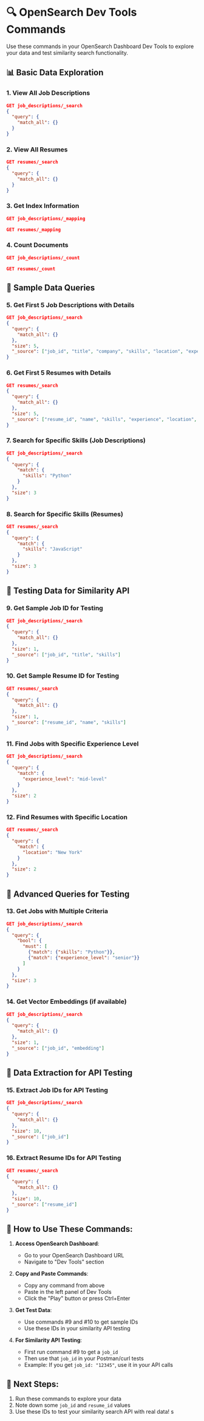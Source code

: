 # 🔍 OpenSearch Dev Tools Commands

Use these commands in your OpenSearch Dashboard Dev Tools to explore your data and test similarity search functionality.

## 📊 Basic Data Exploration

### 1. View All Job Descriptions
```json
GET job_descriptions/_search
{
  "query": {
    "match_all": {}
  }
}
```

### 2. View All Resumes
```json
GET resumes/_search
{
  "query": {
    "match_all": {}
  }
}
```

### 3. Get Index Information
```json
GET job_descriptions/_mapping
```

```json
GET resumes/_mapping
```

### 4. Count Documents
```json
GET job_descriptions/_count
```

```json
GET resumes/_count
```

## 🔎 Sample Data Queries

### 5. Get First 5 Job Descriptions with Details
```json
GET job_descriptions/_search
{
  "query": {
    "match_all": {}
  },
  "size": 5,
  "_source": ["job_id", "title", "company", "skills", "location", "experience_level"]
}
```

### 6. Get First 5 Resumes with Details
```json
GET resumes/_search
{
  "query": {
    "match_all": {}
  },
  "size": 5,
  "_source": ["resume_id", "name", "skills", "experience", "location", "education"]
}
```

### 7. Search for Specific Skills (Job Descriptions)
```json
GET job_descriptions/_search
{
  "query": {
    "match": {
      "skills": "Python"
    }
  },
  "size": 3
}
```

### 8. Search for Specific Skills (Resumes)
```json
GET resumes/_search
{
  "query": {
    "match": {
      "skills": "JavaScript"
    }
  },
  "size": 3
}
```

## 🎯 Testing Data for Similarity API

### 9. Get Sample Job ID for Testing
```json
GET job_descriptions/_search
{
  "query": {
    "match_all": {}
  },
  "size": 1,
  "_source": ["job_id", "title", "skills"]
}
```

### 10. Get Sample Resume ID for Testing
```json
GET resumes/_search
{
  "query": {
    "match_all": {}
  },
  "size": 1,
  "_source": ["resume_id", "name", "skills"]
}
```

### 11. Find Jobs with Specific Experience Level
```json
GET job_descriptions/_search
{
  "query": {
    "match": {
      "experience_level": "mid-level"
    }
  },
  "size": 2
}
```

### 12. Find Resumes with Specific Location
```json
GET resumes/_search
{
  "query": {
    "match": {
      "location": "New York"
    }
  },
  "size": 2
}
```

## 🔧 Advanced Queries for Testing

### 13. Get Jobs with Multiple Criteria
```json
GET job_descriptions/_search
{
  "query": {
    "bool": {
      "must": [
        {"match": {"skills": "Python"}},
        {"match": {"experience_level": "senior"}}
      ]
    }
  },
  "size": 3
}
```

### 14. Get Vector Embeddings (if available)
```json
GET job_descriptions/_search
{
  "query": {
    "match_all": {}
  },
  "size": 1,
  "_source": ["job_id", "embedding"]
}
```

## 📝 Data Extraction for API Testing

### 15. Extract Job IDs for API Testing
```json
GET job_descriptions/_search
{
  "query": {
    "match_all": {}
  },
  "size": 10,
  "_source": ["job_id"]
}
```

### 16. Extract Resume IDs for API Testing
```json
GET resumes/_search
{
  "query": {
    "match_all": {}
  },
  "size": 10,
  "_source": ["resume_id"]
}
```

## 🎯 How to Use These Commands:

1. **Access OpenSearch Dashboard**:
   - Go to your OpenSearch Dashboard URL
   - Navigate to "Dev Tools" section

2. **Copy and Paste Commands**:
   - Copy any command from above
   - Paste in the left panel of Dev Tools
   - Click the "Play" button or press Ctrl+Enter

3. **Get Test Data**:
   - Use commands #9 and #10 to get sample IDs
   - Use these IDs in your similarity API testing

4. **For Similarity API Testing**:
   - First run command #9 to get a `job_id`
   - Then use that `job_id` in your Postman/curl tests
   - Example: If you get `job_id: "12345"`, use it in your API calls

## 🚀 Next Steps:
1. Run these commands to explore your data
2. Note down some `job_id` and `resume_id` values
3. Use these IDs to test your similarity search API with real data!
s